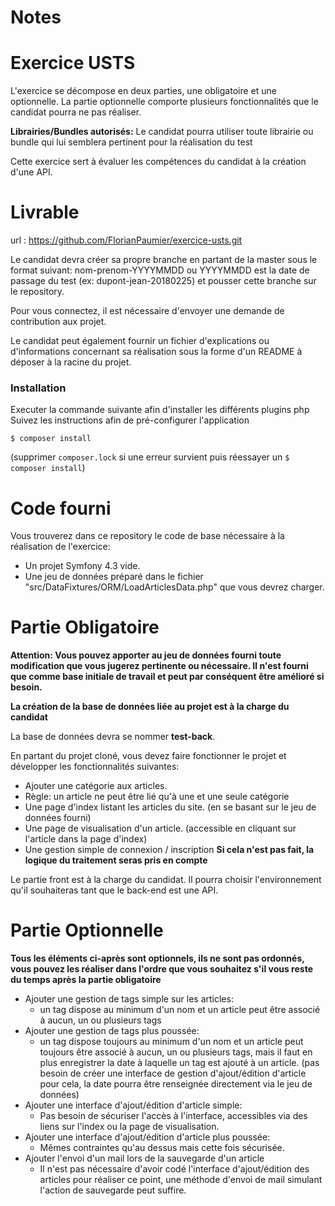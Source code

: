 Notes
=====


Exercice USTS
=========================
L'exercice se décompose en deux parties, une obligatoire et une optionnelle. La partie optionnelle comporte plusieurs fonctionnalités que le candidat pourra ne pas réaliser.


**Librairies/Bundles autorisés:** Le candidat pourra utiliser toute librairie ou bundle qui lui semblera pertinent pour la réalisation du test


Cette exercice sert à évaluer les compétences du candidat à la création d'une API.

Livrable
=========
url : https://github.com/FlorianPaumier/exercice-usts.git

Le candidat devra créer sa propre branche en partant de la master sous le format suivant: nom-prenom-YYYYMMDD ou YYYYMMDD est la date de passage du test (ex: dupont-jean-20180225) et pousser cette branche sur le repository.

Pour vous connectez, il est nécessaire d'envoyer une demande de contribution aux projet. 

Le candidat peut également fournir un fichier d'explications ou d'informations concernant sa réalisation sous la forme d'un README à déposer à la racine du projet.


### Installation

Executer la commande suivante afin d'installer les différents plugins php
Suivez les instructions afin de pré-configurer l'application
```
$ composer install
```
(supprimer `composer.lock` si une erreur survient puis réessayer un `$ composer install`)

Code fourni
=========
Vous trouverez dans ce repository le code de base nécessaire à la réalisation de l'exercice:
- Un projet Symfony 4.3 vide.
- Une jeu de données préparé dans le fichier "src/DataFixtures/ORM/LoadArticlesData.php" que vous devrez charger.

Partie Obligatoire
=========

**Attention: Vous pouvez apporter au jeu de données fourni toute modification que vous jugerez pertinente ou nécessaire. Il n'est fourni que comme base initiale de travail et peut par conséquent être amélioré si besoin.**

**La création de la base de données liée au projet est à la charge du candidat**

La base de données devra se nommer **test-back**.

En partant du projet cloné, vous devez faire fonctionner le projet et développer les fonctionnalités suivantes:

- Ajouter une catégorie aux articles. 
- Règle: un article ne peut être lié qu'à une et une seule catégorie
- Une page d'index listant les articles du site. (en se basant sur le jeu de données fourni)
- Une page de visualisation d'un article. (accessible en cliquant sur l'article dans la page d'index)
- Une gestion simple de connexion / inscription **Si cela n'est pas fait, la logique du traitement seras pris en compte**


Le partie front est à la charge du candidat. Il pourra choisir l'environnement qu'il souhaiteras tant que le back-end est une API.

Partie Optionnelle
=========

**Tous les éléments ci-après sont optionnels, ils ne sont pas ordonnés, vous pouvez les réaliser dans l'ordre que vous souhaitez s'il vous reste du temps après la partie obligatoire**

- Ajouter une gestion de tags simple sur les articles:
    - un tag dispose au minimum d'un nom et un article peut être associé à aucun, un ou plusieurs tags
- Ajouter une gestion de tags plus poussée:
    - un tag dispose toujours au minimum d'un nom et un article peut toujours être associé à aucun, un ou plusieurs tags, mais il faut en plus enregistrer la date à laquelle un tag est ajouté à un article. (pas besoin de créer une interface de gestion d'ajout/édition d'article pour cela, la date pourra être renseignée directement via le jeu de données)
- Ajouter une interface d'ajout/édition d'article simple:
    - Pas besoin de sécuriser l'accès à l'interface, accessibles via des liens sur l'index ou la page de visualisation.
- Ajouter une interface d'ajout/édition d'article plus poussée:
    - Mêmes contraintes qu'au dessus mais cette fois sécurisée.
- Ajouter l'envoi d'un mail lors de la sauvegarde d'un article
    - Il n'est pas nécessaire d'avoir codé l'interface d'ajout/édition des articles pour réaliser ce point, une méthode d'envoi de mail simulant l'action de sauvegarde peut suffire.
